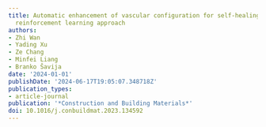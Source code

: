 ```yaml
---
title: Automatic enhancement of vascular configuration for self-healing concrete through
  reinforcement learning approach
authors:
- Zhi Wan
- Yading Xu
- Ze Chang
- Minfei Liang
- Branko Šavija
date: '2024-01-01'
publishDate: '2024-06-17T19:05:07.348718Z'
publication_types:
- article-journal
publication: '*Construction and Building Materials*'
doi: 10.1016/j.conbuildmat.2023.134592
---
```

